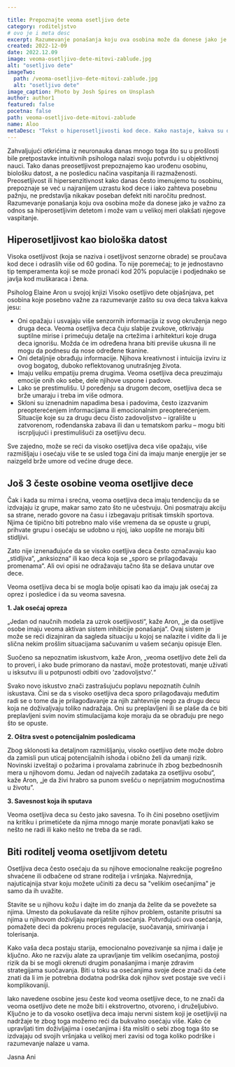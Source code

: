 ```yaml
---

title: Prepoznajte veoma osetljivo dete
category: roditeljstvo
# ovo je i meta desc
excerpt: Razumevanje ponašanja koju ova osobina može da donese jako je važno za odnos sa hiperosetljivim detetom i može vam u velikoj meri olakšati njegove vaspitanje.
created: 2022-12-09
date: 2022.12.09
image: veoma-osetljivo-dete-mitovi-zablude.jpg
alt: "osetljivo dete"
imageTwo:
  path: /veoma-osetljivo-dete-mitovi-zablude.jpg
  alt: "osetljivo dete"
image_caption: Photo by Josh Spires on Unsplash
author: author1
featured: false
pocetna: false
path: veoma-osetljivo-dete-mitovi-zablude
name: Aloo
metaDesc: "Tekst o hiperosetljivosti kod dece. Kako nastaje, kakva su deca koja su prevosetljiva i kako se prepoznaju?"
---
```


Zahvaljujući otkrićima iz neuronauka danas mnogo toga što su u prošlosti bile pretpostavke intuitivnih psihologa nalazi svoju potvrdu i u objektivnoj nauci. Tako danas preosetljivost prepoznajemo kao urođenu osobinu, biološku datost, a ne posledicu načina vaspitanja ili razmaženosti. Preosetljivost ili hipersenzitivnost kako danas često imenujemo tu osobinu, prepoznaje se već u najranijem uzrastu kod dece i iako zahteva posebnu pažnju, ne predstavlja nikakav poseban defekt niti naročitu prednost. Razumevanje ponašanja koju ova osobina može da donese jako je važno za odnos sa hiperosetljivim detetom i može vam u velikoj meri olakšati njegove vaspitanje. 

## Hiperosetljivost kao biološka datost 

Visoka osetljivost (koja se naziva i osetljivost senzorne obrade) se proučava kod dece i odraslih više od 60 godina. To nije poremećaj; to je jednostavno tip temperamenta koji se može pronaći kod 20% populacije i podjednako se javlja kod muškaraca i žena. 

Psiholog Elaine Aron u svojoj knjizi Visoko osetljivo dete objašnjava, pet osobina koje posebno važne za razumevanje zašto su ova deca takva kakva jesu:
- Oni opažaju i usvajaju više senzornih informacija iz svog okruženja nego druga deca. Veoma osetljiva deca čuju slabije zvukove, otkrivaju suptilne mirise i primećuju detalje na crtežima i arhitekturi koje druga deca ignorišu. Možda će im određena hrana biti previše ukusna ili ne mogu da podnesu da nose određene tkanine.
- Oni detaljnije obrađuju informacije. Njihova kreativnost i intuicija izviru iz ovog bogatog, duboko reflektovanog unutrašnjeg života.
- Imaju veliku empatiju prema drugima. Veoma osetljiva deca preuzimaju emocije onih oko sebe, dele njihove uspone i padove. 
- Lako se prestimulišu. U poređenju sa drugom decom, osetljiva deca se brže umaraju i treba im više odmora.
- Skloni su iznenadnim napadima besa i padovima, često izazvanim preopterećenjem informacijama ili emocionalnim preopterećenjem. Situacije koje su za drugu decu čisto zadovoljstvo – igralište u zatvorenom, rođendanska zabava ili dan u tematskom parku – mogu biti iscrpljujući i prestimulišući za osetljivu decu. 

Sve zajedno, može se reći da visoko osetljiva deca više opažaju, više razmišljaju i osećaju više te se usled toga čini da imaju manje energije jer se naizgeld brže umore od većine druge dece. 

## Još 3 česte osobine veoma osetljive dece

Čak i kada su mirna i srećna, veoma osetljiva deca imaju tendenciju da se izdvajaju iz grupe, makar samo zato što ne učestvuju. Oni posmatraju akciju sa strane, nerado govore na času i izbegavaju pritisak timskih sportova. Njima će tipično biti potrebno malo više vremena da se opuste u grupi, prihvate grupu i osećaju se udobno u njoj, iako uopšte ne moraju biti stidljivi. 

Zato nije iznenađujuće da se visoko osetljiva deca često označavaju kao „stidljiva“, „anksiozna“ ili kao deca koja se „sporo se prilagođavaju promenama“. Ali ovi opisi ne odražavaju tačno šta se dešava unutar ove dece.

Veoma osetljiva deca bi se mogla bolje opisati kao da imaju jak osećaj za oprez i posledice i da su veoma savesna.

**1. Jak osećaj opreza**

„Jedan od naučnih modela za uzrok osetljivosti“, kaže Aron, „je da osetljive osobe imaju veoma aktivan sistem inhibicije ponašanja“. Ovaj sistem je može se reći dizajniran da sagleda situaciju u kojoj se nalazite i vidite da li je slična nekim prošlim situacijama sačuvanim u vašem sećanju opisuje Elen. 

Suočeno sa nepoznatim iskustvom, kaže Aron, „veoma osetljivo dete želi da to proveri, i ako bude primorano da nastavi, može protestovati, manje uživati u isksutvu ili u potpunosti odbiti ovo ’zadovoljstvo’.“

Svako novo iskustvo znači zastrašujuću poplavu nepoznatih čulnih iskustava. Čini se da s visoko osetljiva deca sporo prilagođavaju međutim radi se o tome da je prilagođavanje za njih zahtevnije nego za drugu decu koja ne doživaljvaju toliko nadražaja. Oni su preplavljeni ili se plaše da će biti preplavljeni svim novim stimulacijama koje moraju da se obrađuju pre nego što se opuste. 

**2. Oštra svest o potencijalnim posledicama**

Zbog sklonosti ka detaljnom razmišljanju, visoko osetljivo dete može dobro da zamisli pun uticaj potencijalnih ishoda i obično želi da umanji rizik. Novinski izveštaji o požarima i provalama zabrinuće ih zbog bezbednosnih mera u njihovom domu. Jedan od najvećih zadataka za osetljivu osobu“, kaže Aron, „je da živi hrabro sa punom svešću o neprijatnim mogućnostima u životu”. 

**3. Savesnost koja ih sputava**

Veoma osetljiva deca su često jako savesna. To ih čini posebno osetljivim na kritiku i primetićete da njima mnogo manje morate ponavljati kako se nešto ne radi ili kako nešto ne treba da se radi. 

## Biti roditelj veoma osetljivom detetu

Osetljiva deca često osećaju da su njihove emocionalne reakcije pogrešno shvaćene ili odbačene od strane roditelja i vršnjaka. Najvrednija, najuticajnija stvar koju možete učiniti za decu sa "velikim osećanjima" je samo da ih uvažite. 

Stavite se u njihovu kožu i dajte im do znanja da želite da se povežete sa njima. Umesto da pokušavate da rešite njihov problem, ostanite prisutni sa njima u njihovom doživljaju neprijatnih osećanja. Potvrđujući ova osećanja, pomažete deci da pokrenu proces regulacije, suočavanja, smirivanja i tolerisanja. 

Kako vaša deca postaju starija, emocionalno povezivanje sa njima i dalje je ključno. Ako ne razviju alate za upravljanje tim velikim osećanjima, postoji rizik da bi se mogli okrenuti drugim ponašanjima i manje zdravim strategijama suočavanja. Biti u toku sa osećanjima svoje dece znači da ćete znati da li im je potrebna dodatna podrška dok njihov svet postaje sve veći i komplikovaniji. 

Iako navedene osobine jesu česte kod veoma osetljive dece, to ne znači da veoma osetljivo dete ne može biti i ekstrovertno, otvoreno, i druželjubivo. Ključno je to da vosoko osetljiva deca imaju nervni sistem koji je osetljiviji na nadržaje te zbog toga možemo reći da bukvalno osećaju više. Kako će upravljati tim doživljajima i osećanjima i šta misliti o sebi zbog toga što se izdvajaju od svojih vršnjaka u velikoj meri zavisi od toga koliko podrške i razumevanje nalaze u vama. 

Jasna Ani



